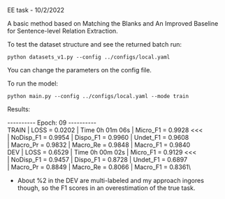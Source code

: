 EE task - 10/2/2022

A basic method based on Matching the Blanks and An Improved Baseline for Sentence-level Relation Extraction.

To test the dataset structure and see the returned batch run:
```
python datasets_v1.py --config ../configs/local.yaml
```
You can change the parameters on the config file. 

To run the model:

```
python main.py --config ../configs/local.yaml --mode train
```

Results:


---------- Epoch: 09 ----------\
TRAIN |  LOSS =     0.0202 | Time 0h 01m 06s   | Micro_F1  = 0.9928 <<< \
      | NoDisp_F1 = 0.9954 | Dispo_F1 = 0.9960 | Undet_F1  = 0.9608\
      |  Macro_Pr = 0.9832 | Macro_Re = 0.9848 | Macro_F1  = 0.9840\
DEV   |  LOSS =     0.6529 | Time 0h 00m 02s   | Micro_F1  = 0.9129 <<<\
      | NoDisp_F1 = 0.9457 | Dispo_F1 = 0.8728 | Undet_F1  = 0.6897\
      |  Macro_Pr = 0.8849 | Macro_Re = 0.8066 | Macro_F1  = 0.8361\

* About %2 in the DEV are multi-labeled and my approach ingores though, so the F1 scores in an overestimation of the true task.

